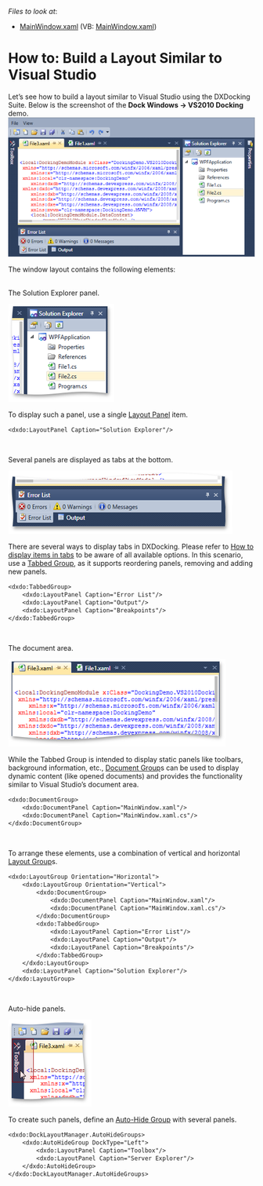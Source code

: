 <!-- default file list -->
*Files to look at*:

* [MainWindow.xaml](./CS/MainWindow.xaml) (VB: [MainWindow.xaml](./VB/MainWindow.xaml))
<!-- default file list end -->
# How to: Build a Layout Similar to Visual Studio


<p>Let’s see how to build a layout similar to Visual Studio using the DXDocking Suite. Below is the screenshot of the <strong>Dock Windows -> VS2010 Docking</strong> demo.<br><img src="https://raw.githubusercontent.com/DevExpress-Examples/how-to-build-a-layout-similar-to-visual-studio-t326805/15.1.3+/media/6c967983-a7bd-11e5-80bf-00155d62480c.png"></p>
<p>The window layout contains the following elements:</p>
<p><br>The Solution Explorer panel.</p>
<img src="https://raw.githubusercontent.com/DevExpress-Examples/how-to-build-a-layout-similar-to-visual-studio-t326805/15.1.3+/media/7bdba3b4-a7bd-11e5-80bf-00155d62480c.png"><br>
<p>To display such a panel, use a single <a href="https://documentation.devexpress.com/#WPF/CustomDocument6823">Layout Panel</a> item.</p>


```xaml
<dxdo:LayoutPanel Caption="Solution Explorer"/>
```


<br>
<p>Several panels are displayed as tabs at the bottom.</p>
<img src="https://raw.githubusercontent.com/DevExpress-Examples/how-to-build-a-layout-similar-to-visual-studio-t326805/15.1.3+/media/a426f3e0-a7bd-11e5-80bf-00155d62480c.png"><br>
<p>There are several ways to display tabs in DXDocking. Please refer to <a href="https://www.devexpress.com/Support/Center/p/T326792">How to display items in tabs</a> to be aware of all available options. In this scenario, use a <a href="https://documentation.devexpress.com/#WPF/CustomDocument6825">Tabbed Group</a>, as it supports reordering panels, removing and adding new panels.</p>


```xaml
<dxdo:TabbedGroup>
    <dxdo:LayoutPanel Caption="Error List"/>
    <dxdo:LayoutPanel Caption="Output"/>
    <dxdo:LayoutPanel Caption="Breakpoints"/>
</dxdo:TabbedGroup>
```


<br>
<p>The document area.</p>
<img src="https://raw.githubusercontent.com/DevExpress-Examples/how-to-build-a-layout-similar-to-visual-studio-t326805/15.1.3+/media/ebc469da-a7bd-11e5-80bf-00155d62480c.png">
<p>While the Tabbed Group is intended to display static panels like toolbars, background information, etc., <a href="https://documentation.devexpress.com/#WPF/CustomDocument6830">Document Group</a>s can be used to display dynamic content (like opened documents) and provides the functionality similar to Visual Studio’s document area.</p>


```xaml
<dxdo:DocumentGroup>
    <dxdo:DocumentPanel Caption="MainWindow.xaml"/>
    <dxdo:DocumentPanel Caption="MainWindow.xaml.cs"/>
</dxdo:DocumentGroup>
```


<br>
<p>To arrange these elements, use a combination of vertical and horizontal <a href="https://documentation.devexpress.com/#WPF/CustomDocument6824">Layout Group</a>s.</p>


```xaml
<dxdo:LayoutGroup Orientation="Horizontal">
    <dxdo:LayoutGroup Orientation="Vertical">
        <dxdo:DocumentGroup>
            <dxdo:DocumentPanel Caption="MainWindow.xaml"/>
            <dxdo:DocumentPanel Caption="MainWindow.xaml.cs"/>
        </dxdo:DocumentGroup>
        <dxdo:TabbedGroup>
            <dxdo:LayoutPanel Caption="Error List"/>
            <dxdo:LayoutPanel Caption="Output"/>
            <dxdo:LayoutPanel Caption="Breakpoints"/>
        </dxdo:TabbedGroup>
    </dxdo:LayoutGroup>
    <dxdo:LayoutPanel Caption="Solution Explorer"/>
</dxdo:LayoutGroup>
```


<br>
<p>Auto-hide panels.</p>
<img src="https://raw.githubusercontent.com/DevExpress-Examples/how-to-build-a-layout-similar-to-visual-studio-t326805/15.1.3+/media/373fd0bd-a7be-11e5-80bf-00155d62480c.png">
<p>To create such panels, define an <a href="https://documentation.devexpress.com/#WPF/CustomDocument6827">Auto-Hide Group</a> with several panels.</p>


```xaml
<dxdo:DockLayoutManager.AutoHideGroups>
    <dxdo:AutoHideGroup DockType="Left">
        <dxdo:LayoutPanel Caption="Toolbox"/>
        <dxdo:LayoutPanel Caption="Server Explorer"/>
    </dxdo:AutoHideGroup>
</dxdo:DockLayoutManager.AutoHideGroups>
```



<br/>


